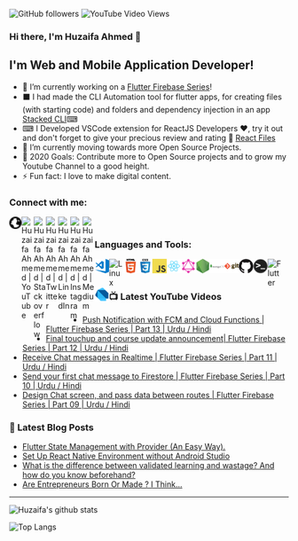 ![GitHub followers](https://img.shields.io/github/followers/Huzaifaahmed20?color=181717&logo=Github&style=for-the-badge) 
![YouTube Video Views](https://img.shields.io/youtube/views/iEuT21t1qqc?color=FF0000&label=Flutter%20Provider%20Views&logo=Youtube&style=for-the-badge)

### Hi there, I'm Huzaifa Ahmed 👋

## I'm Web and Mobile Application Developer!
- 🔭 I’m currently working on a [Flutter Firebase Series][youtube-flutter-playlist]!
- ⬛️  I had made the CLI Automation tool for flutter apps, for creating files (with starting code) and folders and dependency injection in an app [Stacked CLI][stacked-cli]⌨
- ⌨ I Developed VSCode extension for ReactJS Developers ❤️️, try it out and don't forget to give your precious review and rating 🌟 [React Files][react-files]
- 🌱  I’m currently moving towards more Open Source Projects.
- 🥅  2020 Goals: Contribute more to Open Source projects and to grow my Youtube Channel to a good height.
- ⚡  Fun fact: I love to make digital content.

### Connect with me:

[<img align="left" width="22px" src="https://raw.githubusercontent.com/iconic/open-iconic/master/svg/globe.svg" />][website]
[<img align="left" alt="Huzaifa Ahmed | YouTube" width="22px" src="https://cdn.jsdelivr.net/npm/simple-icons@v3/icons/youtube.svg" />][youtube]
[<img align="left" alt="Huzaifa Ahmed | Stackoverflow" width="22px" src="https://logodix.com/logo/379478.png" />][stackoverflow]
[<img align="left" alt="Huzaifa Ahmed | Twitter" width="22px" src="https://cdn.jsdelivr.net/npm/simple-icons@v3/icons/twitter.svg" />][twitter]
[<img align="left" alt="Huzaifa Ahmed | LinkedIn" width="22px" src="https://cdn.jsdelivr.net/npm/simple-icons@v3/icons/linkedin.svg" />][linkedin]
[<img align="left" alt="Huzaifa Ahmed | Instagram" width="22px" src="https://cdn.jsdelivr.net/npm/simple-icons@v3/icons/instagram.svg" />][instagram]
[<img align="left" alt="Huzaifa Ahmed | Medium" width="22px" src="https://seeklogo.com/images/M/medium-logo-93CDCF6451-seeklogo.com.png" />][medium]
<br />

### Languages and Tools:

<img align="left" alt="Visual Studio Code" width="26px" src="https://raw.githubusercontent.com/github/explore/80688e429a7d4ef2fca1e82350fe8e3517d3494d/topics/visual-studio-code/visual-studio-code.png" />

<img align="left" alt="Linux" width="26px" src="https://1000logos.net/wp-content/uploads/2017/03/LINUX-LOGO.png" />

<img align="left" alt="HTML5" width="26px" src="https://raw.githubusercontent.com/github/explore/80688e429a7d4ef2fca1e82350fe8e3517d3494d/topics/html/html.png" />

<img align="left" alt="CSS3" width="26px" src="https://raw.githubusercontent.com/github/explore/80688e429a7d4ef2fca1e82350fe8e3517d3494d/topics/css/css.png" />

<img align="left" alt="JavaScript" width="26px" src="https://raw.githubusercontent.com/github/explore/80688e429a7d4ef2fca1e82350fe8e3517d3494d/topics/javascript/javascript.png" />

<img align="left" alt="React" width="26px" src="https://raw.githubusercontent.com/github/explore/80688e429a7d4ef2fca1e82350fe8e3517d3494d/topics/react/react.png" />

<img align="left" alt="GraphQL" width="26px" src="https://raw.githubusercontent.com/github/explore/80688e429a7d4ef2fca1e82350fe8e3517d3494d/topics/graphql/graphql.png" />

<img align="left" alt="Node.js" width="26px" src="https://raw.githubusercontent.com/github/explore/80688e429a7d4ef2fca1e82350fe8e3517d3494d/topics/nodejs/nodejs.png" />

<img align="left" alt="MongoDB" width="26px" src="https://raw.githubusercontent.com/github/explore/80688e429a7d4ef2fca1e82350fe8e3517d3494d/topics/mongodb/mongodb.png" />

<img align="left" alt="Git" width="26px" src="https://raw.githubusercontent.com/github/explore/80688e429a7d4ef2fca1e82350fe8e3517d3494d/topics/git/git.png" />
<img align="left" alt="GitHub" width="26px" src="https://raw.githubusercontent.com/github/explore/78df643247d429f6cc873026c0622819ad797942/topics/github/github.png" />

<img align="left" alt="HTML5" width="26px" src="https://raw.githubusercontent.com/github/explore/80688e429a7d4ef2fca1e82350fe8e3517d3494d/topics/terminal/terminal.png" />

<img align="left" alt="Flutter" width="26px" src="https://cdn.worldvectorlogo.com/logos/flutter-logo.svg" />

<img align="left" alt="Dart" width="26px" src="https://raw.githubusercontent.com/github/explore/80688e429a7d4ef2fca1e82350fe8e3517d3494d/topics/dart/dart.png" />

<br/>
<br/>

### 📺 Latest YouTube Videos
<!-- YOUTUBE:START -->
- [Push Notification with FCM and Cloud Functions | Flutter Firebase Series | Part 13 | Urdu / Hindi](https://www.youtube.com/watch?v=PptnlimYqd4)
- [Final touchup and course update announcement| Flutter Firebase Series | Part 12 | Urdu / Hindi](https://www.youtube.com/watch?v=5itkZfQSSvU)
- [Receive Chat messages in Realtime | Flutter Firebase Series | Part 11 | Urdu / Hindi](https://www.youtube.com/watch?v=MCGHv9lIXoI)
- [Send your first chat message to Firestore | Flutter Firebase Series | Part 10 | Urdu / Hindi](https://www.youtube.com/watch?v=Xj0hCTVvqwg)
- [Design Chat screen, and pass data between routes | Flutter Firebase Series | Part 09 | Urdu / Hindi](https://www.youtube.com/watch?v=CeCuzh6B3PA)
<!-- YOUTUBE:END -->

### 📕 Latest Blog Posts
<!-- BLOG-POST-LIST:START -->
- [Flutter State Management with Provider (An Easy Way).](https://medium.com/@huzaifaahmed_43162/flutter-state-management-with-provider-an-easy-way-d5f171b06f11?source=rss-8ebb63e9d468------2)
- [Set Up React Native Environment without Android Studio](https://medium.com/@huzaifaahmed_43162/set-up-react-native-environment-without-android-studio-2106890db912?source=rss-8ebb63e9d468------2)
- [What is the difference between validated learning and wastage? And how do you know beforehand?](https://medium.com/@huzaifaahmed_43162/what-is-the-difference-between-validated-learning-and-wastage-and-how-do-you-know-beforehand-e4308e9905b8?source=rss-8ebb63e9d468------2)
- [Are Entrepreneurs Born Or Made ? I Think...](https://medium.com/@huzaifaahmed_43162/are-entrepreneurs-born-or-made-i-think-c32e1dfaedc9?source=rss-8ebb63e9d468------2)
<!-- BLOG-POST-LIST:END -->

---

![Huzaifa's github stats](https://github-readme-stats.vercel.app/api?username=Huzaifaahmed20&count_private=true&show_icons=true&theme=highcontrast&hide_border=true&include_all_commits=true)



![Top Langs](https://github-readme-stats.vercel.app/api/top-langs/?username=Huzaifaahmed20&theme=highcontrast&hide_border=true&layout=compact)



[website]: https://huzaifaahmed20.github.io/
[twitter]: https://twitter.com/Huzaifa_Ahmed19
[youtube]: https://www.youtube.com/channel/UCLKS-qC6EvlE7bayfQsWPFw
[youtube-flutter-playlist]: https://www.youtube.com/watch?v=n2Q3eClZW6k&list=PL4r_2P8lRxljxIO1gNY9H1iZMGpYhinLA
[instagram]: https://www.instagram.com/_huzaifaahmed/
[linkedin]: https://www.linkedin.com/in/huzaifa-ahmed-mohammad/
[medium]: https://medium.com/@huzaifaahmed_43162
[stackoverflow]: https://stackoverflow.com/users/8249032/huzaifa-ahmed
[stacked-cli]: https://pub.dev/packages/stacked_cli
[react-files]: https://marketplace.visualstudio.com/items?itemName=Huzaifa-Ahmed.react-files
